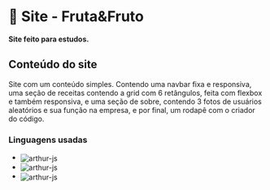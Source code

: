 # 🍍 Site - Fruta&Fruto
**Site feito para estudos.**

## Conteúdo do site
Site com um conteúdo simples. Contendo uma navbar fixa e responsiva, uma seção de receitas contendo a grid com 6 retângulos, feita com flexbox e também responsiva, e uma seção de sobre, contendo 3 fotos de usuários aleatórios e sua função na empresa, e por final, um rodapê com o criador do código.

### Linguagens usadas

- <img align="center" alt="arthur-js" src="https://img.shields.io/badge/html5-%23E34F26.svg?style=for-the-badge&logo=html5&logoColor=white">
- <img align="center" alt="arthur-js" src="https://img.shields.io/badge/css3-%231572B6.svg?style=for-the-badge&logo=css3&logoColor=white">
- <img align="center" alt="arthur-js" src="https://img.shields.io/badge/javascript-%23323330.svg?style=for-the-badge&logo=javascript&logoColor=%23F7DF1EE">
